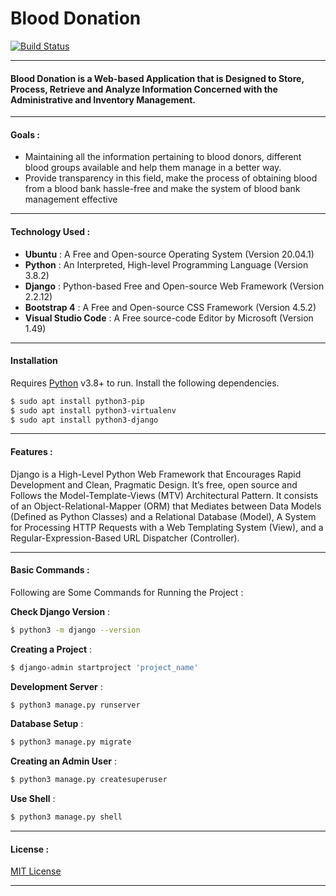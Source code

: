 # Blood Donation

[![Build Status](https://travis-ci.org/joemccann/dillinger.svg?branch=master)](https://travis-ci.org/joemccann/dillinger)

---

#### Blood Donation is a Web-based Application that is Designed to Store, Process, Retrieve and Analyze Information Concerned with the Administrative and Inventory Management.

---

#### Goals :

- Maintaining all the information pertaining to blood donors, different blood groups available and help them manage in a better way.
- Provide transparency in this field, make the process of obtaining blood from a blood bank hassle-free and make the system of blood bank management effective

---

#### Technology Used :

- **Ubuntu** :  A Free and Open-source Operating System (Version 20.04.1)
- **Python** : An Interpreted, High-level Programming Language (Version 3.8.2)
- **Django** : Python-based Free and Open-source Web Framework (Version 2.2.12)
- **Bootstrap 4** : A Free and Open-source CSS Framework (Version 4.5.2)
- **Visual Studio Code** : A Free source-code Editor by Microsoft (Version 1.49)

---

#### Installation

Requires [Python](https://www.python.org/) v3.8+ to run.
Install the following dependencies.

```sh
$ sudo apt install python3-pip
$ sudo apt install python3-virtualenv
$ sudo apt install python3-django
```

---

#### Features :

Django is a High-Level Python Web Framework that Encourages Rapid Development and Clean, Pragmatic Design. It’s free, open source and Follows the Model-Template-Views (MTV) Architectural Pattern. It consists of an Object-Relational-Mapper (ORM) that Mediates between Data Models (Defined as Python Classes) and a Relational Database (Model), A System for Processing HTTP Requests with a Web Templating System (View), and a Regular-Expression-Based URL Dispatcher (Controller).

---

#### Basic Commands :

Following are Some Commands for Running the Project :

**Check Django Version** :
```sh
$ python3 -m django --version
```
**Creating a Project** :
```sh
$ django-admin startproject 'project_name'
```
**Development Server** :
```sh
$ python3 manage.py runserver
```
**Database Setup** :
```sh
$ python3 manage.py migrate
```
**Creating an Admin User** :
```sh
$ python3 manage.py createsuperuser
```
**Use Shell** :
```sh
$ python3 manage.py shell
```

---

#### License :
[MIT License](https://en.wikipedia.org/wiki/MIT_License)

---


